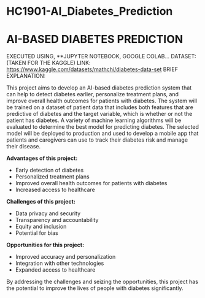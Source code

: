 # HC1901-AI_Diabetes_Prediction
# AI-BASED DIABETES PREDICTION
EXECUTED USING,
  **JUPYTER NOTEBOOK, GOOGLE COLAB...
  DATASET:
  (TAKEN FOR THE KAGGLE)
  LINK: https://www.kaggle.com/datasets/mathchi/diabetes-data-set
  BRIEF EXPLANATION:
 
 This project aims to develop an AI-based diabetes prediction system that can help to detect diabetes earlier, personalize treatment plans, and improve overall health outcomes for patients with diabetes.
The system will be trained on a dataset of patient data that includes both features that are predictive of diabetes and the target variable, which is whether or not the patient has diabetes.
A variety of machine learning algorithms will be evaluated to determine the best model for predicting diabetes. The selected model will be deployed to production and used to develop a mobile app that patients and caregivers can use to track their diabetes risk and manage their disease.

**Advantages of this project:**

* Early detection of diabetes
* Personalized treatment plans
* Improved overall health outcomes for patients with diabetes
* Increased access to healthcare

**Challenges of this project:**

* Data privacy and security
* Transparency and accountability
* Equity and inclusion
* Potential for bias

**Opportunities for this project:**

* Improved accuracy and personalization
* Integration with other technologies
* Expanded access to healthcare

By addressing the challenges and seizing the opportunities, this project has the potential to improve the lives of people with diabetes significantly.


